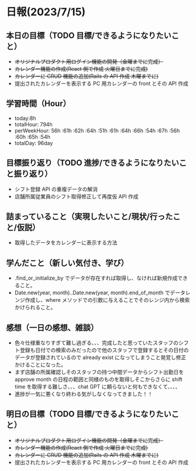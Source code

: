 # 日報(2023/7/15)

## 本日の目標（TODO 目標/できるようになりたいこと）

- ~~オリジナルプロダクト用ログイン機能の開発（金曜までに完成）~~
- ~~カレンダー機能の作成(React 側で作成 火曜日までに完成)~~
- ~~カレンダーに CRUD 機能の追加(Rails の API 作成 木曜までに)~~
- 提出されたカレンダーを表示する PC 用カレンダーの front とその API 作成

## 学習時間（Hour）

- today:8h
- totalHour: 794h
- perWeekHour: 56h :61h :62h :64h :51h :61h :64h :66h :54h :67h :56h :60h :65h :54h
- totalDay: 96day

## 目標振り返り（TODO 進捗/できるようになりたいこと振り返り）

- シフト登録 API の重複データの解消
- 店舗所属従業員のシフト取得修正して再度仮 API 作成

## 詰まっていること（実現したいこと/現状/行ったこと/仮説）

- 取得したデータをカレンダーに表示する方法

## 学んだこと（新しい気付き、学び）

- .find_or_initialize_by でデータが存在すれば取得し、なければ新規作成できること。
- Date.new(year, month)..Date.new(year, month).end_of_month でデータレンジ作成し、where メソッドでの引数に与えることでそのレンジ内から検索かけられること。

## 感想（一日の感想、雑談）

- 色々仕様重なりすぎて難し過ぎる、、、完成したと思っていたスタッフのシフト登録も日付での検索のみだったので他のスタッフで登録するとその日付のデータが登録されているので already exist になってしまうこと発覚し修正かけることになった。
- まず店舗の所属確認しそのスタッフの持つ中間データからシフト出勤日を approve month の日程の範囲と同様のものを取得しそこからさらに shift time を取得する難しさ、、、chat GPT に頼らないと何もできなくて、、、、
- 進捗が一気に悪くなり終わる気がしなくなってきました！！

## 明日の目標（TODO 目標/できるようになりたいこと）

- ~~オリジナルプロダクト用ログイン機能の開発（金曜までに完成）~~
- ~~カレンダー機能の作成(React 側で作成 火曜日までに完成)~~
- ~~カレンダーに CRUD 機能の追加(Rails の API 作成 木曜までに)~~
- 提出されたカレンダーを表示する PC 用カレンダーの front とその API 作成

